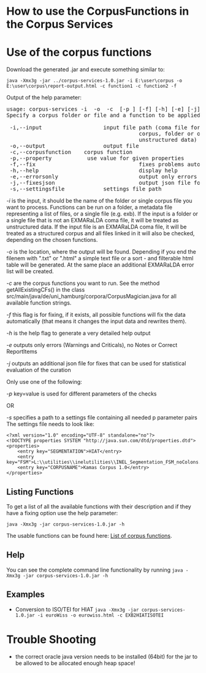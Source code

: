 # How to use the CorpusFunctions in the Corpus Services

#  Use of the corpus functions

Download the generated .jar and execute something similar to:

`java -Xmx3g -jar ../corpus-services-1.0.jar -i E:\user\corpus -o E:\user\corpus\report-output.html -c function1 -c function2 -f `

Output of the help parameter:
<pre>
usage: corpus-services -i <FILE PATH> -o <FILE PATH> -c <CORPUS
       FUNCTION> [-p <property=value>] [-f] [-h] [-e] [-j] [-s <FILE
       PATH>]
Specify a corpus folder or file and a function to be applied

 -i,--input <FILE PATH>                  input file path (coma file for
                                         corpus, folder or other file for
                                         unstructured data)
 -o,--output <FILE PATH>                 output file
 -c,--corpusfunction <CORPUS FUNCTION>   corpus function
 -p,--property <property=value>          use value for given properties
 -f,--fix                                fixes problems automatically
 -h,--help                               display help
 -e,--errorsonly                         output only errors
 -j,--fixesjson                          output json file for fixes
 -s,--settingsfile <FILE PATH>           settings file path
</pre>

*-i* is the input, it should be the name of the folder or single corpus file you want to process. Functions can be run on a folder, a metadata file representing a list of files, or a single file (e.g. exb). If the input is a folder or a single file that is not an EXMARaLDA coma file, it will be treated as unstructured data. If the input file is an EXMARaLDA coma file, it will be treated as a structured corpus and all files linked in it will also be checked, depending on the chosen functions.

*-o* is the location, where the output will be found. Depending if you end the filenem with ".txt" or ".html" a simple text file or a sort - and filterable html table will be generated. At the same place an additional EXMARaLDA error list will be created. 

*-c* are the corpus functions you want to run. See the method getAllExistingCFs() in the class src/main/java/de/uni_hamburg/corpora/CorpusMagician.java for all available function strings. 

*-f* this flag is for fixing, if it exists, all possible functions will fix the data automatically (that means it changes the input data and rewrites them).

*-h* is the help flag to generate a very detailed help output

*-e* outputs only errors (Warnings and Criticals), no Notes or Correct ReportItems

*-j* outputs an additional json file for fixes that can be used for statistical evaluation of the curation

Only use one of the following:

*-p* key=value is used for different parameters of the checks

OR

*-s* specifies a path to a settings file containing all needed p parameter pairs
The settings file needs to look like:

```
<?xml version="1.0" encoding="UTF-8" standalone="no"?>
<!DOCTYPE properties SYSTEM "http://java.sun.com/dtd/properties.dtd">
<properties> 
    <entry key="SEGMENTATION">HIAT</entry>
    <entry key="FSM">L:\\utilities\\inelutilities\\INEL_Segmentation_FSM_noColons.xml</entry>
    <entry key="CORPUSNAME">Kamas Corpus 1.0</entry>
</properties>
```


## Listing Functions

To get a list of all the available functions with their description and if they have a fixing option use the help parameter:

`java -Xmx3g -jar corpus-services-1.0.jar -h `

The usable functions can be found here: [List of corpus functions](https://gitlab.rrz.uni-hamburg.de/corpus-services/corpus-services/-/tree/develop/doc/List_of_corpus_functions.md).

## Help

You can see the complete command line functionality by running
`
java -Xmx3g -jar corpus-services-1.0.jar -h
`

## Examples

* Conversion to ISO/TEI for HIAT
`
java -Xmx3g -jar corpus-services-1.0.jar -i euroWiss -o eurowiss.html -c EXB2HIATISOTEI
`

# Trouble Shooting

* the correct oracle java version needs to be installed (64bit) for the jar to be allowed to be allocated enough heap space!

